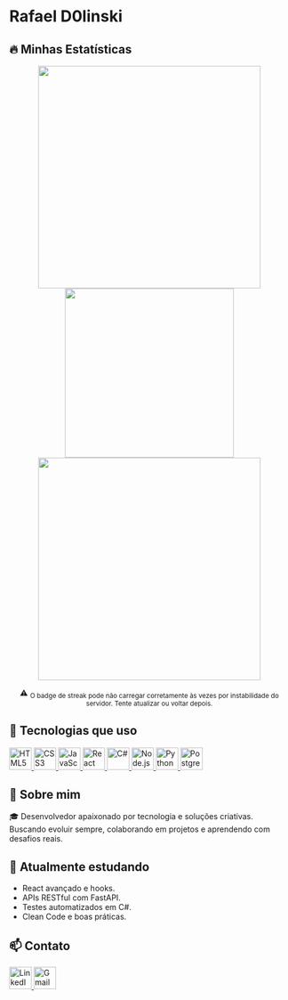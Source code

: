 # Rafael D0linski  

## 🔥 Minhas Estatísticas

<div align="center">

  <!-- Estatísticas gerais -->
  <img src="https://github-readme-stats.vercel.app/api?username=RafaelD0linski&show_icons=true&theme=radical" width="400" />

  <!-- Linguagens mais usadas -->
  <img src="https://github-readme-stats.vercel.app/api/top-langs/?username=RafaelD0linski&layout=compact&theme=radical" width="304" />
  <br />

  <!-- Streak (contribuições contínuas) -->
  <img src="https://streak-stats.demolab.com?user=RafaelD0linski&theme=radical" width="400" />

  ⚠️ <sub>O badge de streak pode não carregar corretamente às vezes por instabilidade do servidor. Tente atualizar ou voltar depois.</sub>
  
</div>


## 🧠 Tecnologias que uso


<p align="left">
  <a href="https://developer.mozilla.org/en-US/docs/Web/HTML" target="_blank">
    <img src="https://cdn.jsdelivr.net/gh/devicons/devicon/icons/html5/html5-original.svg" alt="HTML5" width="40" height="40"/>
  </a>
  <a href="https://developer.mozilla.org/en-US/docs/Web/CSS" target="_blank">
    <img src="https://cdn.jsdelivr.net/gh/devicons/devicon/icons/css3/css3-original.svg" alt="CSS3" width="40" height="40"/>
  </a>
  <a href="https://developer.mozilla.org/en-US/docs/Web/JavaScript" target="_blank">
    <img src="https://cdn.jsdelivr.net/gh/devicons/devicon/icons/javascript/javascript-original.svg" alt="JavaScript" width="40" height="40"/>
  </a>
  <a href="https://reactjs.org/" target="_blank">
    <img src="https://cdn.jsdelivr.net/gh/devicons/devicon/icons/react/react-original.svg" alt="React" width="40" height="40"/>
  </a>
  <a href="https://learn.microsoft.com/en-us/dotnet/csharp/" target="_blank">
    <img src="https://cdn.jsdelivr.net/gh/devicons/devicon/icons/csharp/csharp-original.svg" alt="C#" width="40" height="40"/>
  </a>
  <a href="https://nodejs.org/" target="_blank">
    <img src="https://cdn.jsdelivr.net/gh/devicons/devicon/icons/nodejs/nodejs-original.svg" alt="Node.js" width="40" height="40"/>
  </a>
  <a href="https://www.python.org/" target="_blank">
    <img src="https://cdn.jsdelivr.net/gh/devicons/devicon/icons/python/python-original.svg" alt="Python" width="40" height="40"/>
  </a>
  <a href="https://www.postgresql.org/" target="_blank">
    <img src="https://cdn.jsdelivr.net/gh/devicons/devicon/icons/postgresql/postgresql-original.svg" alt="PostgreSQL" width="40" height="40"/>
  </a>
</p>


## 💬 Sobre mim  

🎓 Desenvolvedor apaixonado por tecnologia e soluções criativas. Buscando evoluir sempre, colaborando em projetos e aprendendo com desafios reais.


## 🎯 Atualmente estudando

- React avançado e hooks.
- APIs RESTful com FastAPI.
- Testes automatizados em C#.
- Clean Code e boas práticas.

## 📫 Contato  

<p align="left">
  <a href="https://www.linkedin.com/in/rafael-dolinski/" target="_blank">
    <img src="https://cdn.jsdelivr.net/gh/devicons/devicon/icons/linkedin/linkedin-original.svg" alt="LinkedIn" width="40" height="40"/>
  </a>
  <a href="mailto:rafaeldolinski14@gmail.com">
    <img src="https://cdn.jsdelivr.net/gh/devicons/devicon/icons/google/google-original.svg" alt="Gmail" width="40" height="40"/>
  </a>
</p>



